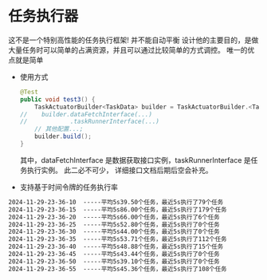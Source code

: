 # 任务执行器

这不是一个特别高性能的任务执行框架! 并不能自动平衡
设计他的主要目的，是做大量任务时可以简单的占满资源，并且可以通过比较简单的方式调控。
唯一的优点就是简单

- 使用方式
    ```java
    @Test
    public void test3() {
        TaskActuatorBuilder<TaskData> builder = TaskActuatorBuilder.<TaskData>builder();
    //    builder.dataFetchInterface(...)
    //            .taskRunnerInterface(...)
        // 其他配置...;
        builder.build();
    }
    
    ```
    其中，dataFetchInterface 是数据获取接口实例，taskRunnerInterface 是任务执行实例。 此二必不可少，
    详细接口文档后期后空会补充。

- 支持基于时间令牌的任务执行率
```txt
2024-11-29-23-36-10  -----平均5s39.50个任务，最近5s执行了79个任务
2024-11-29-23-36-15  -----平均5s86.00个任务，最近5s执行了179个任务
2024-11-29-23-36-20  -----平均5s66.00个任务，最近5s执行了6个任务
2024-11-29-23-36-25  -----平均5s52.80个任务，最近5s执行了0个任务
2024-11-29-23-36-30  -----平均5s44.00个任务，最近5s执行了0个任务
2024-11-29-23-36-35  -----平均5s53.71个任务，最近5s执行了112个任务
2024-11-29-23-36-40  -----平均5s48.88个任务，最近5s执行了15个任务
2024-11-29-23-36-45  -----平均5s43.44个任务，最近5s执行了0个任务
2024-11-29-23-36-50  -----平均5s39.10个任务，最近5s执行了0个任务
2024-11-29-23-36-55  -----平均5s45.36个任务，最近5s执行了108个任务
```
